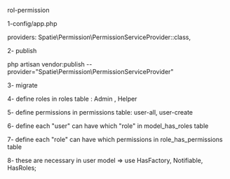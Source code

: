 rol-permission

1-config/app.php

providers: Spatie\Permission\PermissionServiceProvider::class,


2- publish

php artisan vendor:publish --provider="Spatie\Permission\PermissionServiceProvider"



3- migrate


4- define roles in roles table : Admin , Helper

5- define permissions in permissions table: user-all, user-create

6- define each "user" can have which "role" in model_has_roles table

7- define each "role" can have which permissions in role_has_permissions table

8- these are necessary in user model =>  use HasFactory, Notifiable, HasRoles;
